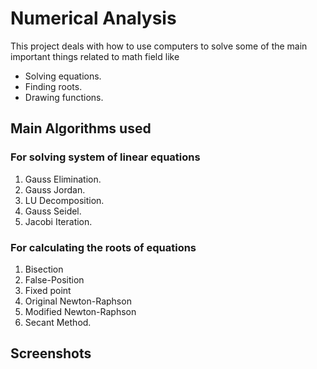 # Numerical Analysis 
This project deals with how to use computers to solve some of the main important things related to math field like
- Solving equations.
- Finding roots.
- Drawing functions.
## Main Algorithms used
### For solving system of linear equations
1. Gauss Elimination.
2. Gauss Jordan.
3. LU Decomposition.
4. Gauss Seidel.
5. Jacobi Iteration.
### For calculating the roots of equations
1. Bisection
2. False-Position
3. Fixed point
4. Original Newton-Raphson
5. Modified Newton-Raphson
6. Secant Method.
## Screenshots

